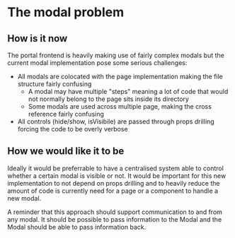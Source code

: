 # The modal problem

## How is it now

The portal frontend is heavily making use of fairly complex modals but the current modal implementation pose some serious challenges:

- All modals are colocated with the page implementation making the file structure fairly confusing
  - A modal may have multiple "steps" meaning a lot of code that would not normally belong to the page sits inside its directory
  - Some modals are used across multiple page, making the cross reference fairly confusing
- All controls (hide/show, isVisibile) are passed through props drilling forcing the code to be overly verbose

## How we would like it to be

Ideally it would be preferrable to have a centralised system able to control whether a certain modal is visible or not.
It would be important for this new implementation to not depend on props drilling and to heavily reduce the amount of code is currently need for a page or a component to handle a new modal.

A reminder that this approach should support communication to and from any modal. It should be possible to pass information to the Modal and the Modal should be able to pass information back.

